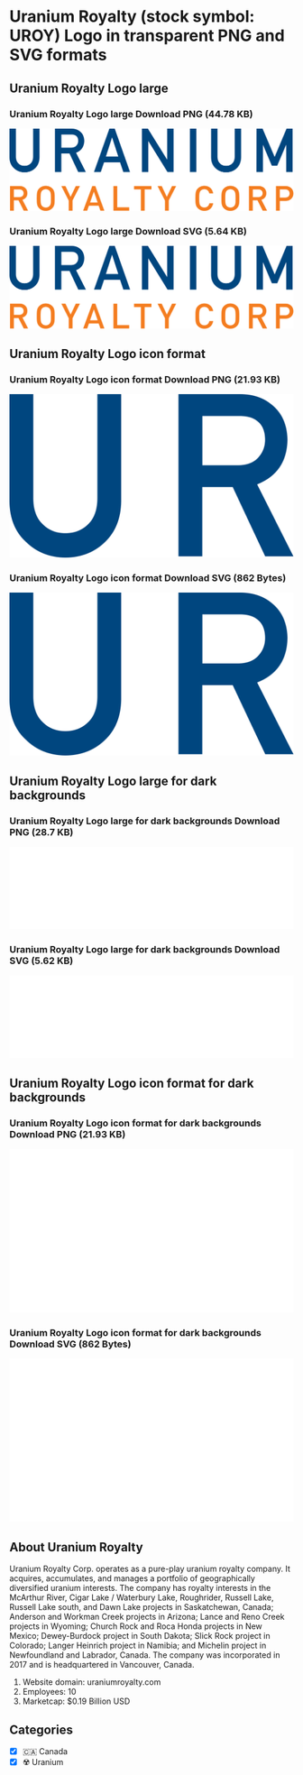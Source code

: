 # Uranium Royalty (stock symbol: UROY) Logo in transparent PNG and SVG formats

## Uranium Royalty Logo large

### Uranium Royalty Logo large Download PNG (44.78 KB)

![Uranium Royalty Logo large Download PNG (44.78 KB)](/img/orig/UROY_BIG-1efd81bc.png)

### Uranium Royalty Logo large Download SVG (5.64 KB)

![Uranium Royalty Logo large Download SVG (5.64 KB)](/img/orig/UROY_BIG-21b5f884.svg)

## Uranium Royalty Logo icon format

### Uranium Royalty Logo icon format Download PNG (21.93 KB)

![Uranium Royalty Logo icon format Download PNG (21.93 KB)](/img/orig/UROY-171f8598.png)

### Uranium Royalty Logo icon format Download SVG (862 Bytes)

![Uranium Royalty Logo icon format Download SVG (862 Bytes)](/img/orig/UROY-5d371b61.svg)

## Uranium Royalty Logo large for dark backgrounds

### Uranium Royalty Logo large for dark backgrounds Download PNG (28.7 KB)

![Uranium Royalty Logo large for dark backgrounds Download PNG (28.7 KB)](/img/orig/UROY_BIG.D-b5e530cc.png)

### Uranium Royalty Logo large for dark backgrounds Download SVG (5.62 KB)

![Uranium Royalty Logo large for dark backgrounds Download SVG (5.62 KB)](/img/orig/UROY_BIG.D-21b97c62.svg)

## Uranium Royalty Logo icon format for dark backgrounds

### Uranium Royalty Logo icon format for dark backgrounds Download PNG (21.93 KB)

![Uranium Royalty Logo icon format for dark backgrounds Download PNG (21.93 KB)](/img/orig/UROY.D-6054af99.png)

### Uranium Royalty Logo icon format for dark backgrounds Download SVG (862 Bytes)

![Uranium Royalty Logo icon format for dark backgrounds Download SVG (862 Bytes)](/img/orig/UROY.D-68c98c82.svg)

## About Uranium Royalty

Uranium Royalty Corp. operates as a pure-play uranium royalty company. It acquires, accumulates, and manages a portfolio of geographically diversified uranium interests. The company has royalty interests in the McArthur River, Cigar Lake / Waterbury Lake, Roughrider, Russell Lake, Russell Lake south, and Dawn Lake projects in Saskatchewan, Canada; Anderson and Workman Creek projects in Arizona; Lance and Reno Creek projects in Wyoming; Church Rock and Roca Honda projects in New Mexico; Dewey-Burdock project in South Dakota; Slick Rock project in Colorado; Langer Heinrich project in Namibia; and Michelin project in Newfoundland and Labrador, Canada. The company was incorporated in 2017 and is headquartered in Vancouver, Canada.

1. Website domain: uraniumroyalty.com
2. Employees: 10
3. Marketcap: $0.19 Billion USD


## Categories
- [x] 🇨🇦 Canada
- [x] ☢️ Uranium

